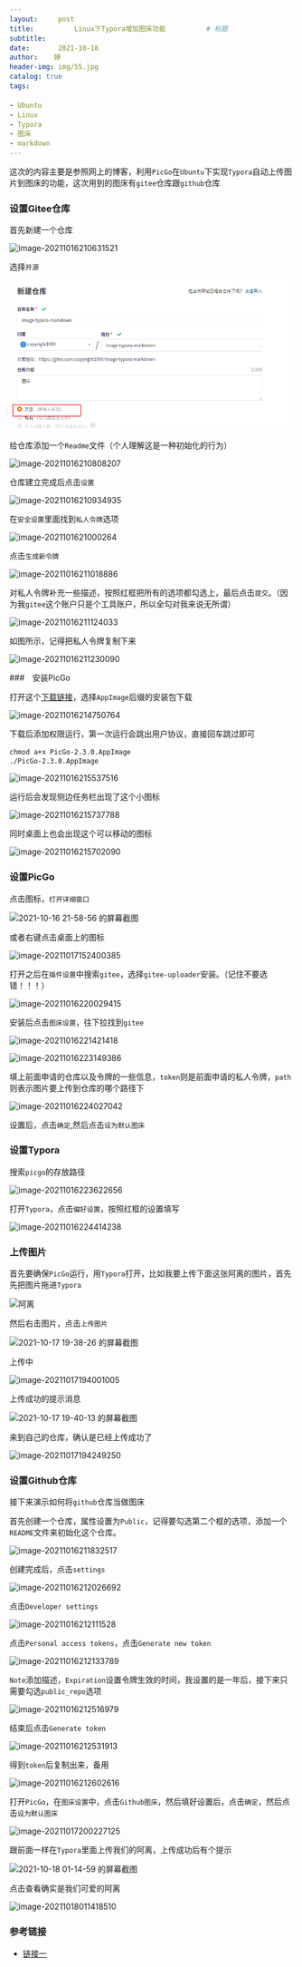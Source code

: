 ```yaml
---
layout:     post   				    
title:      	Linux下Typora增加图床功能			# 标题 
subtitle:   
date:       2021-10-18			
author:    婷                               
header-img: img/55.jpg 	
catalog: true 						
tags:								

- Ubuntu  
- Linux
- Typora
- 图床
- markdown
---
```










这次的内容主要是参照网上的博客，利用`PicGo`在`Ubuntu`下实现`Typora`自动上传图片到图床的功能，这次用到的图床有`gitee`仓库跟`github`仓库

### 设置Gitee仓库

首先新建一个仓库

![image-20211016210631521](https://img-blog.csdnimg.cn/img_convert/4ba8178f113f40d6fe5648290856791c.png)

选择`开源`

![image-20211016210742555](https://raw.githubusercontent.com/copyright1999/image-typora-markdown/main/linux%20typora%20markdown/image-20211016210742555.png)

给仓库添加一个`Readme`文件（个人理解这是一种初始化的行为）

![image-20211016210808207](https://gitee.com/copyright1999/image-typora-markdown/raw/master/%20linux%20typora%20markdown/image-20211016210808207.png)

仓库建立完成后点击`设置`

![image-20211016210934935](https://gitee.com/copyright1999/image-typora-markdown/raw/master/%20linux%20typora%20markdown/image-20211016210934935.png)

在`安全设置`里面找到`私人令牌`选项

![image-2021101621000264](https://gitee.com/copyright1999/image-typora-markdown/raw/master/%20linux%20typora%20markdown/image-20211016211000264.png)

点击`生成新令牌`

![image-20211016211018886](https://gitee.com/copyright1999/image-typora-markdown/raw/master/%20linux%20typora%20markdown/image-20211016211018886.png)

对私人令牌补充一些描述，按照红框把所有的选项都勾选上，最后点击`提交`。（因为我`gitee`这个账户只是个工具账户，所以全勾对我来说无所谓）

![image-20211016211124033](https://gitee.com/copyright1999/image-typora-markdown/raw/master/%20linux%20typora%20markdown/image-20211016211124033.png)



如图所示，记得把私人令牌复制下来

![image-20211016211230090](https://gitee.com/copyright1999/image-typora-markdown/raw/master/%20linux%20typora%20markdown/image-20211016211230090.png)





###　安装PicGo

打开这个[下载链接](https://github.com/Molunerfinn/PicGo/releases)，选择`AppImage`后缀的安装包下载

![image-20211016214750764](https://gitee.com/copyright1999/image-typora-markdown/raw/master/%20linux%20typora%20markdown/image-20211016214750764.png)

下载后添加权限运行，第一次运行会跳出用户协议，直接回车跳过即可

```shell
chmod a+x PicGo-2.3.0.AppImage  
./PicGo-2.3.0.AppImage 
```



![image-20211016215537516](https://gitee.com/copyright1999/image-typora-markdown/raw/master/%20linux%20typora%20markdown/image-20211016215537516.png)

运行后会发现侧边任务栏出现了这个小图标

![image-20211016215737788](https://gitee.com/copyright1999/image-typora-markdown/raw/master/%20linux%20typora%20markdown/image-20211016215737788.png)

同时桌面上也会出现这个可以移动的图标

![image-20211016215702090](https://gitee.com/copyright1999/image-typora-markdown/raw/master/%20linux%20typora%20markdown/image-20211016215702090.png)



### 设置PicGo

点击图标，`打开详细窗口`

![2021-10-16 21-58-56 的屏幕截图](https://gitee.com/copyright1999/image-typora-markdown/raw/master/%20linux%20typora%20markdown/2021-10-16%2021-58-56%20%E7%9A%84%E5%B1%8F%E5%B9%95%E6%88%AA%E5%9B%BE.png)

或者右键点击桌面上的图标

![image-20211017152400385](https://gitee.com/copyright1999/image-typora-markdown/raw/master/%20linux%20typora%20markdown/image-20211017152400385.png)

打开之后在`插件设置`中搜索`gitee`，选择`gitee-uploader`安装。（记住不要选错！！！）

![image-20211016220029415](https://gitee.com/copyright1999/image-typora-markdown/raw/master/%20linux%20typora%20markdown/image-20211016220029415.png)

安装后点击`图床设置`，往下拉找到`gitee`

![image-20211016221421418](https://gitee.com/copyright1999/image-typora-markdown/raw/master/%20linux%20typora%20markdown/image-20211016221421418.png)



![image-20211016223149386](https://gitee.com/copyright1999/image-typora-markdown/raw/master/%20linux%20typora%20markdown/image-20211016223149386.png)

填上前面申请的仓库以及令牌的一些信息，`token`则是前面申请的私人令牌，`path`则表示图片要上传到仓库的哪个路径下

![image-20211016224027042](https://gitee.com/copyright1999/image-typora-markdown/raw/master/%20linux%20typora%20markdown/image-20211016224027042.png)

设置后，点击`确定`,然后点击`设为默认图床`



### 设置Typora

搜索`picgo`的存放路径

![image-20211016223622656](https://gitee.com/copyright1999/image-typora-markdown/raw/master/%20linux%20typora%20markdown/image-20211016223622656.png)

打开`Typora`，点击`偏好设置`，按照红框的设置填写

![image-20211016224414238](https://gitee.com/copyright1999/image-typora-markdown/raw/master/%20linux%20typora%20markdown/image-20211016224414238.png)



### 上传图片

首先要确保`PicGo`运行，用`Typora`打开，比如我要上传下面这张阿离的图片，首先先把图片拖进`Typora`

![阿离](https://gitee.com/copyright1999/image-typora-markdown/raw/master/%20linux%20typora%20markdown/%E9%98%BF%E7%A6%BB.jpg)



然后右击图片，点击`上传图片`

![2021-10-17 19-38-26 的屏幕截图](https://gitee.com/copyright1999/image-typora-markdown/raw/master/%20linux%20typora%20markdown/2021-10-17%2019-38-26%20%E7%9A%84%E5%B1%8F%E5%B9%95%E6%88%AA%E5%9B%BE.png)



上传中

![image-20211017194001005](https://gitee.com/copyright1999/image-typora-markdown/raw/master/%20linux%20typora%20markdown/image-20211017194001005.png)

上传成功的提示消息

![2021-10-17 19-40-13 的屏幕截图](https://gitee.com/copyright1999/image-typora-markdown/raw/master/%20linux%20typora%20markdown/2021-10-17%2019-40-13%20%E7%9A%84%E5%B1%8F%E5%B9%95%E6%88%AA%E5%9B%BE.png)

来到自己的仓库，确认是已经上传成功了

![image-20211017194249250](https://gitee.com/copyright1999/image-typora-markdown/raw/master/%20linux%20typora%20markdown/image-20211017194249250.png)



### 设置Github仓库

接下来演示如何将`github`仓库当做图床

首先创建一个仓库，属性设置为`Public`，记得要勾选第二个框的选项，添加一个`README`文件来初始化这个仓库。

![image-20211016211832517](https://gitee.com/copyright1999/image-typora-markdown/raw/master/%20linux%20typora%20markdown/image-20211016211832517.png)



创建完成后，点击`settings`

![image-20211016212026692](https://gitee.com/copyright1999/image-typora-markdown/raw/master/%20linux%20typora%20markdown/image-20211016212026692.png)

点击`Developer settings`



![image-20211016212111528](https://gitee.com/copyright1999/image-typora-markdown/raw/master/%20linux%20typora%20markdown/image-20211016212111528.png)



点击`Personal access tokens`，点击`Generate new token`

![image-20211016212133789](https://gitee.com/copyright1999/image-typora-markdown/raw/master/%20linux%20typora%20markdown/image-20211016212133789.png)

`Note`添加描述，`Expiration`设置令牌生效的时间，我设置的是一年后，接下来只需要勾选`public_repo`选项

![image-20211016212516979](https://gitee.com/copyright1999/image-typora-markdown/raw/master/%20linux%20typora%20markdown/image-20211016212516979.png)



结束后点击`Generate token`

![image-20211016212531913](https://gitee.com/copyright1999/image-typora-markdown/raw/master/%20linux%20typora%20markdown/image-20211016212531913.png)

得到`token`后复制出来，备用

![image-20211016212602616](https://gitee.com/copyright1999/image-typora-markdown/raw/master/%20linux%20typora%20markdown/image-20211016212602616.png)

打开`PicGo`，在`图床设置`中，点击`Github图床`，然后填好设置后，点击`确定`，然后点击`设为默认图床`

![image-20211017200227125](https://gitee.com/copyright1999/image-typora-markdown/raw/master/%20linux%20typora%20markdown/image-20211017200227125.png)



跟前面一样在`Typora`里面上传我们的阿离，上传成功后有个提示

![2021-10-18 01-14-59 的屏幕截图](https://gitee.com/copyright1999/image-typora-markdown/raw/master/%20linux%20typora%20markdown/2021-10-18%2001-14-59%20%E7%9A%84%E5%B1%8F%E5%B9%95%E6%88%AA%E5%9B%BE.png)

点击查看确实是我们可爱的阿离

![image-20211018011418510](https://gitee.com/copyright1999/image-typora-markdown/raw/master/%20linux%20typora%20markdown/image-20211018011418510.png)





### 参考链接

- [链接一](https://blog.csdn.net/qq_20549061/article/details/106796119) 



